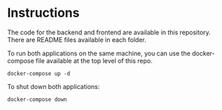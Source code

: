 # Instructions

The code for the backend and frontend are available in this repository. There are README files available in each folder.

To run both applications on the same machine, you can use the docker-compose file available at the top level of this repo. 

`docker-compose up -d`

To shut down both applications:

`docker-compose down`